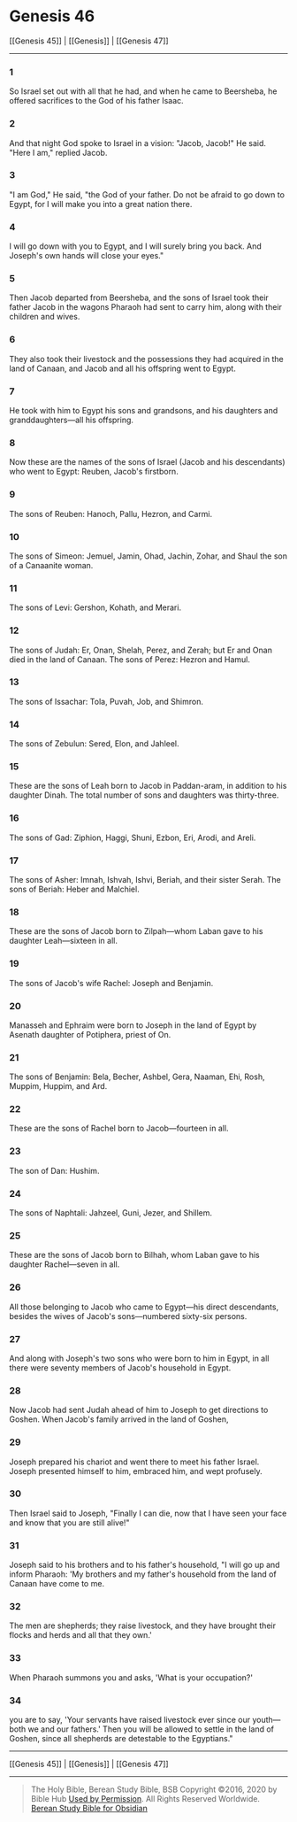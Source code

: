 # Genesis 46

[[Genesis 45]] | [[Genesis]] | [[Genesis 47]]

---

### 1
So Israel set out with all that he had, and when he came to Beersheba, he offered sacrifices to the God of his father Isaac.

### 2
And that night God spoke to Israel in a vision: "Jacob, Jacob!" He said. "Here I am," replied Jacob.

### 3
"I am God," He said, "the God of your father. Do not be afraid to go down to Egypt, for I will make you into a great nation there.

### 4
I will go down with you to Egypt, and I will surely bring you back. And Joseph's own hands will close your eyes."

### 5
Then Jacob departed from Beersheba, and the sons of Israel took their father Jacob in the wagons Pharaoh had sent to carry him, along with their children and wives.

### 6
They also took their livestock and the possessions they had acquired in the land of Canaan, and Jacob and all his offspring went to Egypt.

### 7
He took with him to Egypt his sons and grandsons, and his daughters and granddaughters—all his offspring.

### 8
Now these are the names of the sons of Israel (Jacob and his descendants) who went to Egypt: Reuben, Jacob's firstborn.

### 9
The sons of Reuben: Hanoch, Pallu, Hezron, and Carmi.

### 10
The sons of Simeon: Jemuel, Jamin, Ohad, Jachin, Zohar, and Shaul the son of a Canaanite woman.

### 11
The sons of Levi: Gershon, Kohath, and Merari.

### 12
The sons of Judah: Er, Onan, Shelah, Perez, and Zerah; but Er and Onan died in the land of Canaan. The sons of Perez: Hezron and Hamul.

### 13
The sons of Issachar: Tola, Puvah, Job, and Shimron.

### 14
The sons of Zebulun: Sered, Elon, and Jahleel.

### 15
These are the sons of Leah born to Jacob in Paddan-aram, in addition to his daughter Dinah. The total number of sons and daughters was thirty-three.

### 16
The sons of Gad: Ziphion, Haggi, Shuni, Ezbon, Eri, Arodi, and Areli.

### 17
The sons of Asher: Imnah, Ishvah, Ishvi, Beriah, and their sister Serah. The sons of Beriah: Heber and Malchiel.

### 18
These are the sons of Jacob born to Zilpah—whom Laban gave to his daughter Leah—sixteen in all.

### 19
The sons of Jacob's wife Rachel: Joseph and Benjamin.

### 20
Manasseh and Ephraim were born to Joseph in the land of Egypt by Asenath daughter of Potiphera, priest of On.

### 21
The sons of Benjamin: Bela, Becher, Ashbel, Gera, Naaman, Ehi, Rosh, Muppim, Huppim, and Ard.

### 22
These are the sons of Rachel born to Jacob—fourteen in all.

### 23
The son of Dan: Hushim.

### 24
The sons of Naphtali: Jahzeel, Guni, Jezer, and Shillem.

### 25
These are the sons of Jacob born to Bilhah, whom Laban gave to his daughter Rachel—seven in all.

### 26
All those belonging to Jacob who came to Egypt—his direct descendants, besides the wives of Jacob's sons—numbered sixty-six persons.

### 27
And along with Joseph's two sons who were born to him in Egypt, in all there were seventy members of Jacob's household in Egypt.

### 28
Now Jacob had sent Judah ahead of him to Joseph to get directions to Goshen. When Jacob's family arrived in the land of Goshen,

### 29
Joseph prepared his chariot and went there to meet his father Israel. Joseph presented himself to him, embraced him, and wept profusely.

### 30
Then Israel said to Joseph, "Finally I can die, now that I have seen your face and know that you are still alive!"

### 31
Joseph said to his brothers and to his father's household, "I will go up and inform Pharaoh: 'My brothers and my father's household from the land of Canaan have come to me.

### 32
The men are shepherds; they raise livestock, and they have brought their flocks and herds and all that they own.'

### 33
When Pharaoh summons you and asks, 'What is your occupation?'

### 34
you are to say, 'Your servants have raised livestock ever since our youth—both we and our fathers.' Then you will be allowed to settle in the land of Goshen, since all shepherds are detestable to the Egyptians."

---

[[Genesis 45]] | [[Genesis]] | [[Genesis 47]]

---

> The Holy Bible, Berean Study Bible, BSB
> Copyright &copy;2016, 2020 by Bible Hub
> [Used by Permission](https://berean.bible/terms.htm). All Rights Reserved Worldwide.
> [Berean Study Bible for Obsidian](https://github.com/gapmiss/berean-study-bible-for-obsidian)</small>

